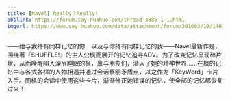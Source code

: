 ```yaml
---
title: [Navel] Really？Really!
bbslink: https://forum.say-huahuo.com/thread-3886-1-1.html
imgurl: https://www.say-huahuo.com/data/attachment/forum/201603/19/140735dc3psnx76ed6vxs2.jpg
---
```


——给与我持有同样记忆的你　以及与你持有同样记忆的我——Navel最新作是，围绕著『SHUFFLE!』的主人公枫而展开的记忆追寻ADV。为了改变记忆呈现碎片状，从而唤醒陷入深层睡眠的枫，禀与朋友们，潜入了她的精神世界……在枫的记忆中与各式各样的人物相遇并通过会话察明矛盾点，以之作为「KeyWord」卡片入手。同枫的会话中使用这些卡片，渐渐修正她错误的记忆，使全部的记忆都恢复过来！<!--more-->
